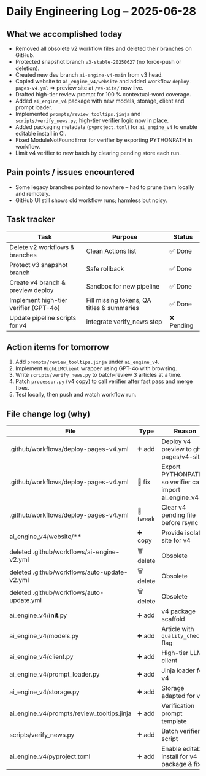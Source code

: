 # Daily Engineering Log – 2025-06-28

## What we accomplished today

* Removed all obsolete v2 workflow files and deleted their branches on GitHub.
* Protected snapshot branch `v3-stable-20250627` (no force-push or deletion).
* Created new dev branch `ai-engine-v4-main` from v3 head.
* Copied website to `ai_engine_v4/website` and added workflow `deploy-pages-v4.yml` ⇒ preview site at `/v4-site/` now live.
* Drafted high-tier review prompt for 100 % contextual-word coverage.
* Added `ai_engine_v4` package with new models, storage, client and prompt loader.
* Implemented `prompts/review_tooltips.jinja` and `scripts/verify_news.py`; high-tier verifier logic now in place.
* Added packaging metadata (`pyproject.toml`) for `ai_engine_v4` to enable editable install in CI.
* Fixed ModuleNotFoundError for verifier by exporting PYTHONPATH in workflow.
* Limit v4 verifier to new batch by clearing pending store each run.

## Pain points / issues encountered

* Some legacy branches pointed to nowhere – had to prune them locally and remotely.
* GitHub UI still shows old workflow runs; harmless but noisy.

## Task tracker

| Task | Purpose | Status |
|------|---------|--------|
| Delete v2 workflows & branches | Clean Actions list | ✅ Done |
| Protect v3 snapshot branch | Safe rollback | ✅ Done |
| Create v4 branch & preview deploy | Sandbox for new pipeline | ✅ Done |
| Implement high-tier verifier (GPT-4o) | Fill missing tokens, QA titles & summaries | ✅ Done |
| Update pipeline scripts for v4 | integrate verify_news step | ❌ Pending |

## Action items for tomorrow

1. Add `prompts/review_tooltips.jinja` under `ai_engine_v4`.
2. Implement `HighLLMClient` wrapper using GPT-4o with browsing.
3. Write `scripts/verify_news.py` to batch-review 3 articles at a time.
4. Patch `processor.py` (v4 copy) to call verifier after fast pass and merge fixes.
5. Test locally, then push and watch workflow run.

## File change log (why)

| File | Type | Reason |
|------|------|--------|
| .github/workflows/deploy-pages-v4.yml | ➕ add | Deploy v4 preview to gh-pages/v4-site/ |
| .github/workflows/deploy-pages-v4.yml | 🔧 fix | Export PYTHONPATH so verifier can import ai_engine_v4 |
| .github/workflows/deploy-pages-v4.yml | 🔧 tweak | Clear v4 pending file before rsync |
| ai_engine_v4/website/** | ➕ copy | Provide isolated site for v4 |
| deleted .github/workflows/ai-engine-v2.yml | 🗑️ delete | Obsolete |
| deleted .github/workflows/auto-update-v2.yml | 🗑️ delete | Obsolete |
| deleted .github/workflows/auto-update.yml | 🗑️ delete | Obsolete |
| ai_engine_v4/__init__.py | ➕ add | v4 package scaffold |
| ai_engine_v4/models.py | ➕ add | Article with `quality_checked` flag |
| ai_engine_v4/client.py | ➕ add | High-tier LLM client |
| ai_engine_v4/prompt_loader.py | ➕ add | Jinja loader for v4 |
| ai_engine_v4/storage.py | ➕ add | Storage adapted for v4 |
| ai_engine_v4/prompts/review_tooltips.jinja | ➕ add | Verification prompt template |
| scripts/verify_news.py | ➕ add | Batch verifier script |
| ai_engine_v4/pyproject.toml | ➕ add | Enable editable install for v4 package & fix CI | 